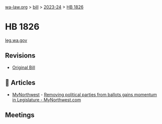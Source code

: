 [wa-law.org](/) > [bill](/bill/) > [2023-24](/bill/2023-24/) > [HB 1826](/bill/2023-24/hb/1826/)

# HB 1826
[leg.wa.gov](https://app.leg.wa.gov/billsummary?BillNumber=1826&Year=2023&Initiative=false)

## Revisions
* [Original Bill](1/)

## 📰 Articles
* [MyNorthwest](/org/mynorthwest/) - [Removing political parties from ballots gains momentum in Legislature - MyNorthwest.com](https://mynorthwest.com/3839736/removing-political-parties-ballots-momentum-legislature/#:~:text=House%20Bill%201826)

## Meetings